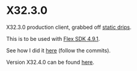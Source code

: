 # X32.3.0
X32.3.0 production client, grabbed off [static drips](https://static.drips.pw/rotmg/production/current/).

This is to be used with [Flex SDK 4.9.1](https://archive.apache.org/dist/flex/4.9.1/binaries/).

See how I did it [here](https://github.com/BurgerLoverMx/X31.1.2/commits/master) (follow the commits).

Version X32.4.0 can be found [here](https://github.com/BurgerLoverMx/X32.4.0).
